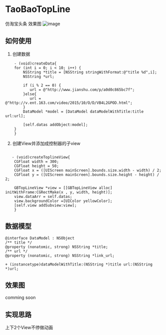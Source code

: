 # TaoBaoTopLine
仿淘宝头条
效果图
![image](https://github.com/Yesi-hoang/TaoBaoTopLine/tree/master/Gif) 
## 如何使用
1. 创建数据
```
    - (void)createData{
    for (int i = 0; i < 10; i++) {
        NSString *title = [NSString stringWithFormat:@"title %d",i];
        NSString *url;
        
        if (i % 2 == 0) {
           url = @"http://www.jianshu.com/p/a0d0c865bc7f";
        }else{
           url = @"http://v.ent.163.com/video/2015/10/O/D/VB4L2GPOD.html";
        }
        DataModel *model = [DataModel dataModelWithTitle:title url:url];
        
        [self.datas addObject:model];
    }
    }
```
2. 创建View并添加成控制器的子view
```

   - (void)createToplineView{ 
    CGFloat width = 300;
    CGFloat height = 50;
    CGFloat x = ([UIScreen mainScreen].bounds.size.width - width) / 2;
    CGFloat y = ([UIScreen mainScreen].bounds.size.height - height) / 2;

    GBTopLineView *view = [[GBTopLineView alloc] initWithFrame:CGRectMake(x , y, width, height)];
    view.dataArr = self.datas;
    view.backgroundColor =[UIColor yellowColor];
    [self.view addSubview:view];
    }
```
## 数据模型

```
@interface DataModel : NSObject
/** title */
@property (nonatomic, strong) NSString *title;
/** url */
@property (nonatomic, strong) NSString *link_url;

+ (instancetype)dataModelWithTitle:(NSString *)title url:(NSString *)url;
```

## 效果图
comming soon

## 实现思路
上下2个View不停做动画

